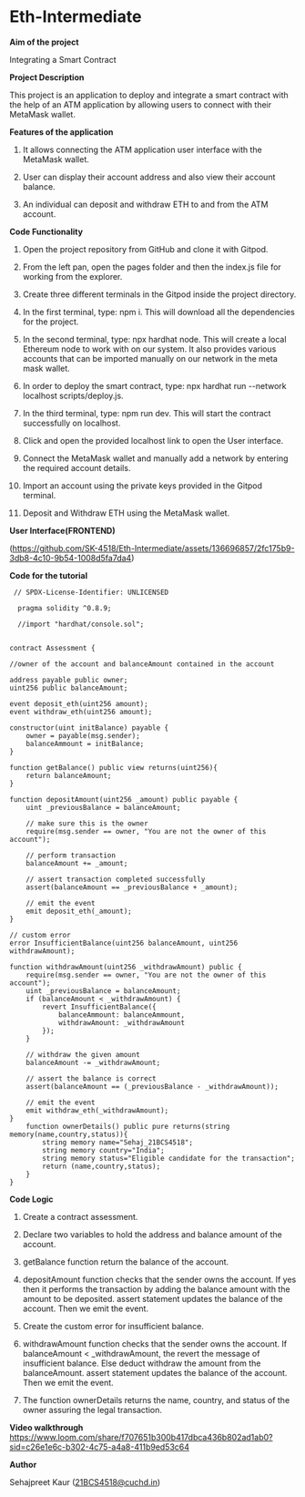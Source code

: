 # Eth-Intermediate
**Aim of the project**

Integrating a Smart Contract

**Project Description**

This project is an application to deploy and integrate a smart contract with the help of an ATM application by allowing users to connect with their MetaMask wallet.

**Features of the application**

1. It allows connecting the ATM application user interface with the MetaMask wallet.
   
2. User can display their account address and also view their account balance.
   
3. An individual can deposit and withdraw ETH to and from the ATM account.

**Code Functionality**

1. Open the project repository from GitHub and clone it with Gitpod.

2. From the left pan, open the pages folder and then the index.js file for working from the explorer.

3. Create three different terminals in the Gitpod inside the project directory.

4. In the first terminal, type: npm i. This will download all the dependencies for the project.

5. In the second terminal, type: npx hardhat node. This will create a local Ethereum node to work with on our system. It also provides various accounts that can be imported manually on our network in the meta mask wallet.

6. In order to deploy the smart contract, type: npx hardhat run --network localhost scripts/deploy.js.
   
7. In the third terminal, type:  npm run dev. This will start the contract successfully on localhost.

8. Click and open the provided localhost link to open the User interface.

9. Connect the MetaMask wallet and manually add a network by entering the required account details.

10. Import an account using the private keys provided in the Gitpod terminal.

11. Deposit and Withdraw ETH using the MetaMask wallet.

**User Interface(FRONTEND)**

(https://github.com/SK-4518/Eth-Intermediate/assets/136696857/2fc175b9-3db8-4c10-9b54-1008d5fa7da4)


**Code for the tutorial**

     // SPDX-License-Identifier: UNLICENSED
     
      pragma solidity ^0.8.9;

      //import "hardhat/console.sol";
      

    contract Assessment {

    //owner of the account and balanceAmount contained in the account 
    
    address payable public owner;
    uint256 public balanceAmount;

    event deposit_eth(uint256 amount);
    event withdraw_eth(uint256 amount);

    constructor(uint initBalance) payable {
        owner = payable(msg.sender);
        balanceAmmount = initBalance;
    }

    function getBalance() public view returns(uint256){
        return balanceAmount;
    }

    function depositAmount(uint256 _amount) public payable {
        uint _previousBalance = balanceAmount;

        // make sure this is the owner
        require(msg.sender == owner, "You are not the owner of this account");

        // perform transaction
        balanceAmount += _amount;

        // assert transaction completed successfully
        assert(balanceAmount == _previousBalance + _amount);

        // emit the event
        emit deposit_eth(_amount);
    }

    // custom error
    error InsufficientBalance(uint256 balanceAmount, uint256 withdrawAmount);

    function withdrawAmount(uint256 _withdrawAmount) public {
        require(msg.sender == owner, "You are not the owner of this account");
        uint _previousBalance = balanceAmount;
        if (balanceAmount < _withdrawAmount) {
            revert InsufficientBalance({
                balanceAmmount: balanceAmmount,
                withdrawAmount: _withdrawAmount
            });
        }

        // withdraw the given amount
        balanceAmount -= _withdrawAmount;

        // assert the balance is correct
        assert(balanceAmount == (_previousBalance - _withdrawAmount));

        // emit the event
        emit withdraw_eth(_withdrawAmount);
    }
        function ownerDetails() public pure returns(string memory(name,country,status)){
            string memory name="Sehaj_21BCS4518";
            string memory country="India";
            string memory status="Eligible candidate for the transaction";
            return (name,country,status);
        }
    }


**Code Logic**

1. Create a contract assessment.

2. Declare two variables to hold the address and balance amount of the account.

3. getBalance function return the balance of the account.

4. depositAmount function checks that the sender owns the account. If yes then it performs the transaction by adding the balance amount with the amount to be deposited. assert statement updates the balance of the account. Then we emit the event.

5. Create the custom error for insufficient balance.

6. withdrawAmount function checks that the sender owns the account. If balanceAmount < _withdrawAmount, the revert the message of insufficient balance. Else deduct withdraw the amount from the balanceAmount. assert statement updates the balance of the account. Then we emit the event.

7. The function ownerDetails returns the name, country, and status of the owner assuring the legal transaction.

**Video walkthrough**
https://www.loom.com/share/f707651b300b417dbca436b802ad1ab0?sid=c26e1e6c-b302-4c75-a4a8-411b9ed53c64

**Author**

Sehajpreet Kaur (21BCS4518@cuchd.in)
   
